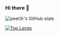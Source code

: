 ### Hi there 👋



![peet3r's GitHub stats](https://github-readme-stats.vercel.app/api?username=peet3r&show_icons=true&theme=dark)

[![Top Langs](https://github-readme-stats.vercel.app/api/top-langs/?username=peet3r&layout=donut-vertical&theme=dark)](https://github.com/peet3r/github-readme-stats)



<!--
**peet3r/peet3r** is a ✨ _special_ ✨ repository because its `README.md` (this file) appears on your GitHub profile.

Here are some ideas to get you started:

- 🔭 I’m currently working on ...
- 🌱 I’m currently learning ...
- 👯 I’m looking to collaborate on ...
- 🤔 I’m looking for help with ...
- 💬 Ask me about ...
- 📫 How to reach me: ...
- 😄 Pronouns: ...
- ⚡ Fun fact: ...
-->
